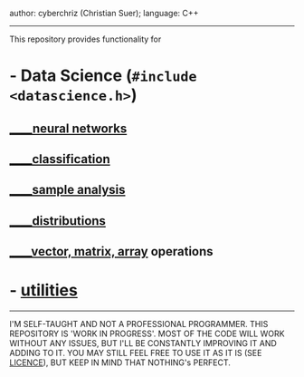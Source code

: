 author: cyberchriz (Christian Suer);
language: C++
___
This repository provides functionality for
# - Data Science (`#include <datascience.h>`)
## [____neural networks](DataScience/neuralnet/docs/neuralnet.md)
## [____classification](DataScience/classification/docs/classification.md)
## [____sample analysis](DataScience/general/docs/sample.md)
## [____distributions](DataScience/distributions/docs/distributions.md)
## [____vector, matrix, array](DataScience/general/docs/array.md) operations
# - [utilities](utilities/docs/utilities.md)
___
I'M SELF-TAUGHT AND NOT A PROFESSIONAL PROGRAMMER. THIS REPOSITORY IS 'WORK IN PROGRESS'.
MOST OF THE CODE WILL WORK WITHOUT ANY ISSUES, BUT I'LL BE CONSTANTLY IMPROVING IT AND ADDING TO IT.
YOU MAY STILL FEEL FREE TO USE IT AS IT IS (SEE [LICENCE](LICENSE)), BUT KEEP IN MIND THAT NOTHING's PERFECT.